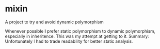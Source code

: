 # mixin
A project to try and avoid dynamic polymorphism

Whenever possible I prefer static polymorphism to dynamic polymorphism, especially in inheritence. This was my attempt at getting to it.
Summary: Unfortunately I had to trade readability for better static analysis.
